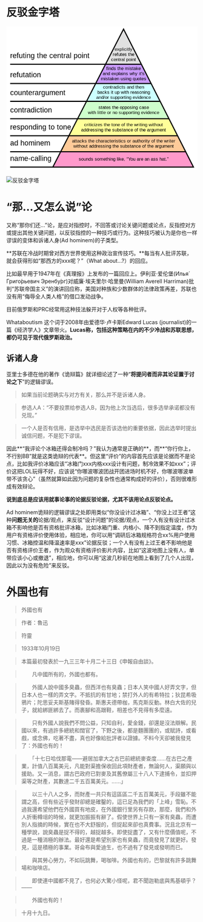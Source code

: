 <!-- ex_nolevel -->
# 反驳金字塔
![反驳金字塔](/assets/Graham's_Hierarchy_of_Disagreement.svg.png)

![反驳金字塔](Graham's_Hierarchy_of_Disagreement-zh-hans.svg.png)

# “那…又怎么说”论
又称“那你们还…”论，是应对指控时，不回答或讨论关键问题或论点，反指控对方或提出其他关键问题，以反驳指控的一种技巧或行为。这种技巧被认为是你也一样谬误的变体和诉诸人身(Ad hominem)的子类型。

**苏联在冷战时期曾对西方世界使用这种政治宣传技巧。**每当有人批评苏联，就会获得形如“那西方的xxx呢？”（What about…?）的回应。

比如最早用于1947年在《真理报》上发布的一篇回应上。伊利亚·爱伦堡(Илья́ Григо́рьевич Эренбу́рг)对威廉·埃夫里尔·哈里曼(William Averell Harriman)批判“苏联帝国主义”的演讲回应称，美国对种族和少数群体的法律政策再差，苏联也没有用“侮辱全人类人格”的借口发动战争。

目前俄罗斯和PRC经常用这种技法躲开对于人权等各种批评。

Whataboutism 这个词于2008年由爱德华·卢卡斯Edward Lucas (journalist)的一篇《经济学人》文章带火。**Lucas称，包括这种策略在内的不少冷战和苏联思想，都仍可见于现代俄罗斯政治。**

## 诉诸人身
亚里士多德在他的著作《诡辩篇》就详细论述了一种“**将提问者而非其论证置于讨论之下**”的逻辑谬误。

>如果当前论题确实与对方有关，那么并不是诉诸人身。

>参选人A：“不要投票给参选人B，因为他上次当选后，很多选举承诺都没有兑现。”

>一个人是否有信用，是选举中选民是否该选他的重要依据，因此选举时提出诚信问题，不是犯下谬误。

因此**“我评论个冰箱还得会制冷吗？”我认为通常是正确的**，而**“你行你上，不行别BB”就是这类诡辩的代表**。但这里“评价”的内容首先应该是论据而不是论点，比如我评价冰箱应该“冰箱门xxx内格xxx设计有问题，制冷效果不如xxx”；评价这把LOL玩得不好，应该说“你哪波哪波团战开团进场时机不好，你哪波哪波单带不该贪心”（虽然就算如此因为问题的复杂性也通常构成好的评价），否则很难形成有效辩论。

**说到底总是应该用就事论事的论据反驳论据，尤其不该用论点反驳论点。**

Ad hominem诡辩的逻辑谬误之处即用类似“你没设计过冰箱”、“你没上过王者”这种**问题无关的**论据/观点，来反驳“设计问题”的论据/观点，一个人有没有设计过冰箱不影响他是否有资格批评冰箱，比如冰箱门重、内格小、降不到指定温度，作为用户有资格评价使用体验，相应地，你可以用“调研后冰箱规格符合xx%用户使用习惯、冰箱控温和降温速率是xxx”论据反驳；一个人有没有上过王者不影响他是否有资格评价王者，作为观众有资格评价影片内容，比如“这波地图上没有人，单带应该小心或撤退”，相应地，你可以用“这波几秒前在地图上看到了几个人出现，因此以为没有危险”来反驳。

# 外国也有
>外國也有

>作者：魯迅

>符靈

>1933年10月19日

>本篇最初發表於一九三三年十月二十三日《申報自由談》。

>　　凡中國所有的，外國也都有。

>　　外國人說中國多臭蟲，但西洋也有臭蟲；日本人笑中國人好弄文字，但日本人也一樣的弄文字。不抵抗的有甘地；禁打外人的有希特拉；狄昆希吸鴉片；陀思妥夫斯基賭得發昏。斯惠夫德帶枷，馬克斯反動。林白大佐的兒子，就給綁匪綁去了。而裹腳和高跟鞋，相差也不見得有多麼遠。

>　　只有外國人說我們不問公益，只知自利，愛金錢，卻還是沒法辯解。民國以來，有過許多總統和闊官了，下野之後，都是麵團團的，或賦詩，或看戲，或念佛，吃著不盡，真也好像給批評者以證據。不料今天卻被我發見了：外國也有的！

>　　「十七日哈伐那電——避居加拿大之古巴前總統麥查度……在古巴之產業，計值八百萬美元，凡能對渠擔保收回此項財產者，無論何人，渠願與以援助。又一消息，謂古巴政府已對麥及其舊僚屬三十八人下逮捕令，並扣押渠等之財產，其數達二千五百萬美元。……」

>　　以三十八人之多，而財產一共只有這區區二千五百萬美元，手段雖不能謂之高，但有些近乎發財卻總是確鑿的，這已足為我們的「上峰」雪恥。不過我還希望他們在外國買有地皮，在外國銀行里另有存款，那麼，我們和外人折衝樽俎的時候，就更加振振有辭了。假使世界上只有一家有臭蟲，而遭別人指摘的時候，實在也不大舒服的，但捉起來卻也真費事。況且北京有一種學說，說臭蟲是捉不得的，越捉越多。即使捉盡了，又有什麼價值呢，不過是一種消極的辦法。最好還是希望別家也有臭蟲，而竟發見了就更好。發見，這是積極的事業。哥侖布與愛迪生，也不過有了發見或發明而已。

>　　與其勞心勞力，不如玩跳舞，喝咖啡。外國也有的，巴黎就有許多跳舞場和咖啡店。

>　　即使連中國都不見了，也何必大驚小怪呢，君不聞迦勒底與馬基頓乎？ ——

>　　外國也有的！

>十月十九日。 　